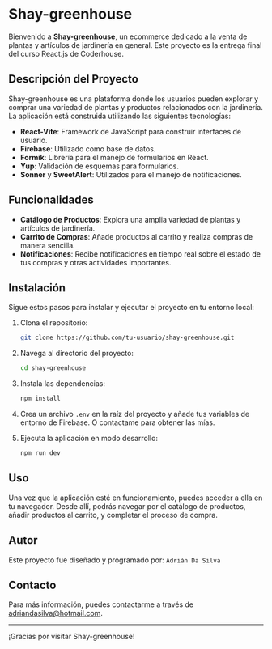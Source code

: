 # Shay-greenhouse

Bienvenido a **Shay-greenhouse**, un ecommerce dedicado a la venta de plantas y artículos de jardinería en general. Este proyecto es la entrega final del curso React.js de Coderhouse.

## Descripción del Proyecto

Shay-greenhouse es una plataforma donde los usuarios pueden explorar y comprar una variedad de plantas y productos relacionados con la jardinería. La aplicación está construida utilizando las siguientes tecnologías:

- **React-Vite**: Framework de JavaScript para construir interfaces de usuario.
- **Firebase**: Utilizado como base de datos.
- **Formik**: Librería para el manejo de formularios en React.
- **Yup**: Validación de esquemas para formularios.
- **Sonner** y **SweetAlert**: Utilizados para el manejo de notificaciones.

## Funcionalidades

- **Catálogo de Productos**: Explora una amplia variedad de plantas y artículos de jardinería.
- **Carrito de Compras**: Añade productos al carrito y realiza compras de manera sencilla.
- **Notificaciones**: Recibe notificaciones en tiempo real sobre el estado de tus compras y otras actividades importantes.

## Instalación

Sigue estos pasos para instalar y ejecutar el proyecto en tu entorno local:

1. Clona el repositorio:

   ```bash
   git clone https://github.com/tu-usuario/shay-greenhouse.git
   ```

2. Navega al directorio del proyecto:

   ```bash
   cd shay-greenhouse
   ```

3. Instala las dependencias:

   ```bash
   npm install
   ```

4. Crea un archivo `.env` en la raíz del proyecto y añade tus variables de entorno de Firebase. O contactame para obtener las mías.

5. Ejecuta la aplicación en modo desarrollo:

   ```bash
   npm run dev
   ```

## Uso

Una vez que la aplicación esté en funcionamiento, puedes acceder a ella en tu navegador. Desde allí, podrás navegar por el catálogo de productos, añadir productos al carrito, y completar el proceso de compra.

## Autor
Este proyecto fue diseñado y programado por: `Adrián Da Silva`

## Contacto

Para más información, puedes contactarme a través de [adriandasilva@hotmail.com](adriandasilva@hotmail.com).

---

¡Gracias por visitar Shay-greenhouse!
